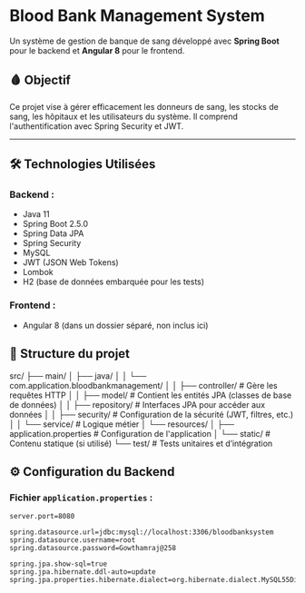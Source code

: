 # Blood Bank Management System

Un système de gestion de banque de sang développé avec **Spring Boot** pour le backend et **Angular 8** pour le frontend.

## 🩸 Objectif

Ce projet vise à gérer efficacement les donneurs de sang, les stocks de sang, les hôpitaux et les utilisateurs du système. Il comprend l'authentification avec Spring Security et JWT.

---

## 🛠️ Technologies Utilisées

### Backend :
- Java 11
- Spring Boot 2.5.0
- Spring Data JPA
- Spring Security
- MySQL
- JWT (JSON Web Tokens)
- Lombok
- H2 (base de données embarquée pour les tests)

### Frontend :
- Angular 8 (dans un dossier séparé, non inclus ici)

## 📁 Structure du projet
src/
├── main/
│   ├── java/
│   │   └── com.application.bloodbankmanagement/
│   │       ├── controller/       # Gère les requêtes HTTP
│   │       ├── model/            # Contient les entités JPA (classes de base de données)
│   │       ├── repository/       # Interfaces JPA pour accéder aux données
│   │       ├── security/         # Configuration de la sécurité (JWT, filtres, etc.)
│   │       └── service/          # Logique métier
│   └── resources/
│       ├── application.properties # Configuration de l'application
│       └── static/                # Contenu statique (si utilisé)
└── test/                          # Tests unitaires et d’intégration

## ⚙️ Configuration du Backend

### Fichier `application.properties` :
```properties
server.port=8080

spring.datasource.url=jdbc:mysql://localhost:3306/bloodbanksystem
spring.datasource.username=root
spring.datasource.password=Gowthamraj@258

spring.jpa.show-sql=true
spring.jpa.hibernate.ddl-auto=update
spring.jpa.properties.hibernate.dialect=org.hibernate.dialect.MySQL55Dialect
